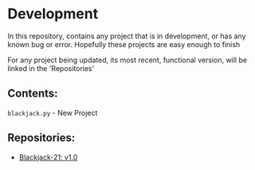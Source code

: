 # Development
In this repository, contains any project that is in development, or has any known bug or error. Hopefully these projects are easy enough to finish

For any project being updated, its most recent, functional version, will be linked in the 'Repositories'

## Contents:
  `blackjack.py` - New Project

## Repositories:
  - [Blackjack-21: v1.0](https://github.com/PrdxGamesMC/Blackjack-21)
